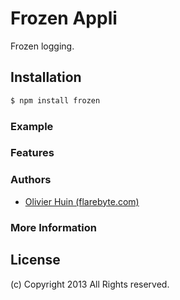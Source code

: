 # Frozen Appli

 Frozen logging.

## Installation

```bash
$ npm install frozen
```

### Example



### Features


### Authors

  - [Olivier Huin (flarebyte.com)](http://github.com/olih)

### More Information


## License 

(c) Copyright 2013 All Rights reserved.  